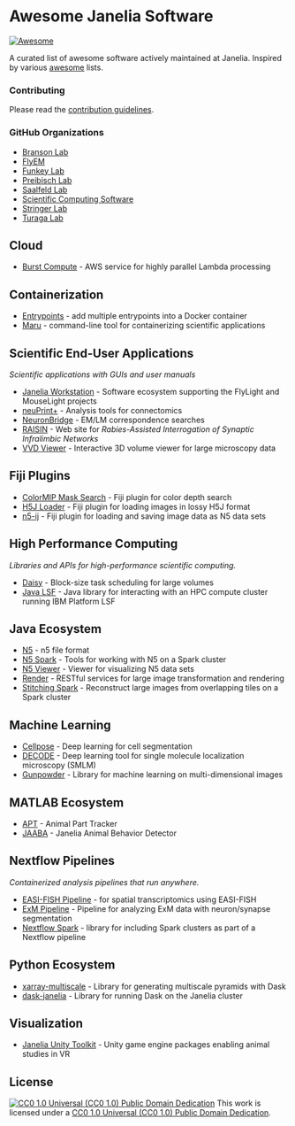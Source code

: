 # Awesome Janelia Software

[![Awesome](https://awesome.re/badge.svg)](https://awesome.re)

A curated list of awesome software actively maintained at Janelia. Inspired by various [awesome](https://github.com/sindresorhus/awesome) lists.

### Contributing

Please read the [contribution guidelines](CONTRIBUTING.md).

### GitHub Organizations

* [Branson Lab](https://github.com/kristinbranson)
* [FlyEM](https://github.com/janelia-flyem)
* [Funkey Lab](https://github.com/funkey)
* [Preibisch Lab](https://github.com/PreibischLab)
* [Saalfeld Lab](https://github.com/saalfeldlab)
* [Scientific Computing Software](https://github.com/JaneliaSciComp)
* [Stringer Lab](https://github.com/MouseLand)
* [Turaga Lab](https://github.com/TuragaLab)


## Cloud

* [Burst Compute](https://github.com/JaneliaSciComp/burst-compute) - AWS service for highly parallel Lambda processing


## Containerization

* [Entrypoints](https://github.com/JaneliaSciComp/entrypoints) - add multiple entrypoints into a Docker container
* [Maru](https://github.com/JaneliaSciComp/maru) - command-line tool for containerizing scientific applications


## Scientific End-User Applications

*Scientific applications with GUIs and user manuals*

* [Janelia Workstation](https://github.com/JaneliaSciComp/workstation) - Software ecosystem supporting the FlyLight and MouseLight projects
* [neuPrint+](https://neuprint.janelia.org) - Analysis tools for connectomics
* [NeuronBridge](https://neuronbridge.janelia.org) - EM/LM correspondence searches
* [RAISIN](https://raisin.janelia.org) - Web site for *Rabies-Assisted Interrogation of Synaptic Infralimbic Networks*
* [VVD Viewer](https://github.com/JaneliaSciComp/VVDViewer) - Interactive 3D volume viewer for large microscopy data


## Fiji Plugins

* [ColorMIP Mask Search](https://github.com/JaneliaSciComp/ColorMIP_Mask_Search) - Fiji plugin for color depth search
* [H5J Loader](https://github.com/JaneliaSciComp/H5J_Loader_Plugin) - Fiji plugin for loading images in lossy H5J format
* [n5-ij](https://github.com/saalfeldlab/n5-ij) - Fiji plugin for loading and saving image data as N5 data sets


## High Performance Computing 

*Libraries and APIs for high-performance scientific computing.*

* [Daisy](https://github.com/funkelab/daisy) - Block-size task scheduling for large volumes
* [Java LSF](https://github.com/JaneliaSciComp/java-lsf) - Java library for interacting with an HPC compute cluster running IBM Platform LSF


## Java Ecosystem 

* [N5](https://github.com/saalfeldlab/n5) - n5 file format
* [N5 Spark](https://github.com/saalfeldlab/n5-spark) - Tools for working with N5 on a Spark cluster
* [N5 Viewer](https://github.com/saalfeldlab/n5-viewer) - Viewer for visualizing N5 data sets
* [Render](https://github.com/saalfeldlab/render) - RESTful services for large image transformation and rendering
* [Stitching Spark](https://github.com/saalfeldlab/stitching-spark) - Reconstruct large images from overlapping tiles on a Spark cluster


## Machine Learning

* [Cellpose](https://github.com/MouseLand/cellpose) - Deep learning for cell segmentation 
* [DECODE](https://github.com/TuragaLab/DECODE) - Deep learning tool for single molecule localization microscopy (SMLM)
* [Gunpowder](https://github.com/funkey/gunpowder) - Library for machine learning on multi-dimensional images


## MATLAB Ecosystem

* [APT](https://github.com/kristinbranson/APT) - Animal Part Tracker
* [JAABA](https://github.com/kristinbranson/JAABA) - Janelia Animal Behavior Detector 


## Nextflow Pipelines

*Containerized analysis pipelines that run anywhere.*

* [EASI-FISH Pipeline](https://github.com/JaneliaSciComp/multifish) - for spatial transcriptomics using EASI-FISH
* [ExM Pipeline](https://github.com/JaneliaSciComp/expansion-microscopy-pipeline) - Pipeline for analyzing ExM data with neuron/synapse segmentation
* [Nextflow Spark](https://github.com/JaneliaSciComp/nextflow-spark) - library for including Spark clusters as part of a Nextflow pipeline


## Python Ecosystem 

* [xarray-multiscale](https://github.com/JaneliaSciComp/xarray-multiscale) - Library for generating multiscale pyramids with Dask
* [dask-janelia](https://github.com/JaneliaSciComp/dask-janelia) - Library for running Dask on the Janelia cluster


## Visualization

* [Janelia Unity Toolkit](https://github.com/JaneliaSciComp/janelia-unity-toolkit) - Unity game engine packages enabling animal studies in VR


## License

[![CC0 1.0 Universal (CC0 1.0) Public Domain Dedication ](https://i.creativecommons.org/p/zero/1.0/88x31.png)](https://creativecommons.org/publicdomain/zero/1.0/)
This work is licensed under a [CC0 1.0 Universal (CC0 1.0) Public Domain Dedication](https://creativecommons.org/publicdomain/zero/1.0/).

